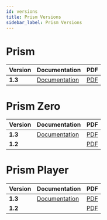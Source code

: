 ```yaml
---
id: versions
title: Prism Versions
sidebar_label: Prism Versions
---
```


# Prism

| Version | Documentation | PDF|
|----------|----------|----------|
| **1.3** | [Documentation](../prism/introduction.md)| [PDF](https://github.com/AvolitesLtd/TitanManual/releases/download/1.0.53/Prism-v1-3.pdf) |

# Prism Zero

| Version | Documentation | PDF|
|----------|----------|----------|
| **1.3** | [Documentation](../zero/introduction.md)| [PDF](https://github.com/AvolitesLtd/TitanManual/releases/download/1.0.53/Prism-Zero-v1-3.pdf) |
| **1.2** | | [PDF](https://github.com/AvolitesLtd/TitanManual/releases/download/1.0.49/Prism-Zero-v1-2.pdf) |

# Prism Player

| Version | Documentation | PDF|
|----------|----------|----------|
| **1.3** | [Documentation](../player/introduction.md)| [PDF](https://github.com/AvolitesLtd/TitanManual/releases/download/1.0.53/Prism-Player-v1-3.pdf) |
| **1.2** | | [PDF](https://github.com/AvolitesLtd/TitanManual/releases/download/1.0.49/Prism-Player-v1-2.pdf) |